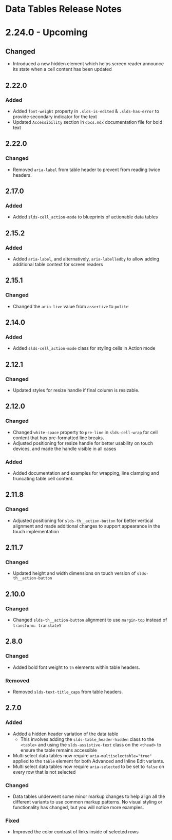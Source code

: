 <!-- Release notes authoring guidelines: http://keepachangelog.com/ -->

# Data Tables Release Notes

<!-- ## [Unreleased] -->

# 2.24.0 - Upcoming

 ## Changed

 - Introduced a new hidden element which helps screen reader announce its state when a cell content has been updated

## 2.22.0

### Added

- Added `font-weight` property in `.slds-is-edited` & `.slds-has-error` to provide secondary indicator for the text
- Updated `Accessibility` section in `docs.mdx` documentation file for bold text

## 2.22.0

### Changed

- Removed `aria-label` from table header to prevent from reading twice headers.
## 2.17.0

### Added

- Added `slds-cell_action-mode` to blueprints of actionable data tables

## 2.15.2

### Added

- Added `aria-label`, and alternatively, `aria-labelledby` to allow adding additional table context for screen readers

## 2.15.1

### Changed

- Changed the `aria-live` value from `assertive` to `polite`

## 2.14.0

### Added

- Added `slds-cell_action-mode` class for styling cells in Action mode

## 2.12.1

### Changed

- Updated styles for resize handle if final column is resizable.

## 2.12.0

### Changed

- Changed `white-space` property to `pre-line` in `slds-cell-wrap` for cell content that has pre-formatted line breaks.
- Adjusted positioning for resize handle for better usability on touch devices, and made the handle visible in all cases

### Added

- Added documentation and examples for wrapping, line clamping and truncating table cell content.

## 2.11.8

### Changed

- Adjusted positioning for `slds-th__action-button` for better vertical alignment and made additional
  changes to support appearance in the touch implementation

## 2.11.7

### Changed

- Updated height and width dimensions on touch version of `slds-th__action-button`

## 2.10.0

### Changed

- Changed `slds-th__action-button` alignment to use `margin-top` instead of `transform: translateY`

## 2.8.0

### Changed

- Added bold font weight to `th` elements within table headers.

### Removed

- Removed `slds-text-title_caps` from table headers.

## 2.7.0

### Added

- Added a hidden header variation of the data table
  - This involves adding the `slds-table_header-hidden` class to the `<table>` and using the `slds-assistive-text` class on the `<thead>` to ensure the table remains accessible
- Multi select data tables now require `aria-multiselectable="true"` applied to the `table` element for both Advanced and Inline Edit variants.
- Multi select data tables now require `aria-selected` to be set to `false` on every row that is not selected

### Changed

- Data tables underwent some minor markup changes to help align all the different variants to use common markup patterns. No visual styling or functionality has changed, but you will notice more examples.

### Fixed

- Improved the color contrast of links inside of selected rows
